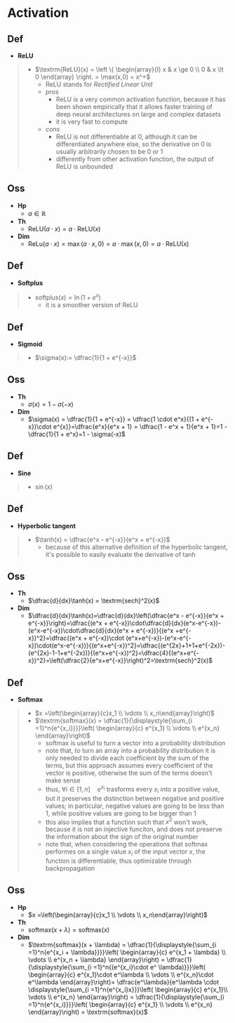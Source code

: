# Activation

## Def

- **ReLU**

> - $\textrm{ReLU}(x) = \left \{ \begin{array}{l} x & x \ge 0 \\ 0 & x \lt 0 \end{array} \right. = \max(x,0) = x^+$
>   - $\textrm{ReLU}$ stands for _Rectified Linear Unit_
>   - _pros_
>     - $\textrm{ReLU}$ is a very common activation function, because it has been shown empirically that it allows faster training of deep neural architectures on large and complex datasets
>     - it is very fast to compute
>   - _cons_
>     - $\textrm{ReLU}$ is not differentiable at $0$, although it can be differentiated anywhere else, so the derivative on $0$ is usually arbitrarily chosen to be $0$ or $1$
>     - differently from other activation function, the output of $\textrm{ReLU}$ is unbounded

## Oss

- **Hp**
    - $a \in \mathbb{R}$
- **Th**
    - $\textrm{ReLU}(a \cdot x)= a \cdot \textrm{ReLU}(x)$
- **Dim**
    - $\textrm{ReLu}(a \cdot x) = \max(a \cdot x, 0) = a \cdot \max(x, 0) = a \cdot \textrm{ReLU}(x)$

## Def

- **Softplus**

> - $\textrm{softplus}(x)= \ln(1 + e^x)$
>   - it is a smoother version of $\textrm{ReLU}$

## Def

- **Sigmoid**

> - $\sigma(x):= \dfrac{1}{1 + e^{-x}}$

## Oss

- **Th**
    - $\sigma(x) = 1 - \sigma(-x)$
- **Dim**
    - $\sigma(x) = \dfrac{1}{1 + e^{-x}} = \dfrac{1 \cdot e^x}{(1 + e^{-x})\cdot e^{x}}=\dfrac{e^x}{e^x  + 1} = \dfrac{1 - e^x + 1}{e^x + 1}=1 - \dfrac{1}{1 + e^x}=1 - \sigma(-x)$

## Def

- **Sine**

> - $\sin(x)$

## Def

- **Hyperbolic tangent**

> - $\tanh(x) = \dfrac{e^x - e^{-x}}{e^x + e^{-x}}$
>   - because of this alternative definition of the hyperbolic tangent, it's possible to easily evaluate the derivative of $\tanh$

## Oss

- **Th**
    - $\dfrac{d}{dx}\tanh(x) = \textrm{sech}^2(x)$
- **Dim**
    - $\dfrac{d}{dx}\tanh(x)=\dfrac{d}{dx}\left(\dfrac{e^x - e^{-x}}{e^x + e^{-x}}\right)=\dfrac{(e^x + e^{-x})\cdot\dfrac{d}{dx}(e^x-e^{-x})-(e^x-e^{-x})\cdot\dfrac{d}{dx}(e^x + e^{-x})}{(e^x +e^{-x})^2}=\dfrac{(e^x + e^{-x})\cdot (e^x+e^{-x})-(e^x-e^{-x})\cdot(e^x-e^{-x})}{(e^x+e^{-x})^2}=\dfrac{(e^{2x}+1+1+e^{-2x})-(e^{2x}-1-1+e^{-2x})}{(e^x+e^{-x})^2}=\dfrac{4}{(e^x+e^{-x})^2}=\left(\dfrac{2}{e^x+e^{-x}}\right)^2=\textrm{sech}^2(x)$

## Def

- **Softmax**

> - $x =\left(\begin{array}{c}x_1 \\ \vdots \\ x_n\end{array}\right)$
> - $\textrm{softmax}(x) = \dfrac{1}{\displaystyle{\sum_{i =1}^n{e^{x_i}}}}\left( \begin{array}{c} e^{x_1} \\ \vdots \\ e^{x_n} \end{array}\right)$
>   - $\textrm{softmax}$ is useful to turn a vector into a probability distribution
>   - note that, to turn an array into a probability distribution it is only needed to divide each coefficient by the sum of the terms, but this approach assumes every coefficient of the vector is positive, otherwise the sum of the terms doesn't make sense
>   - thus, $\forall i \in [1, n] \quad e^{x_i}$ trasforms every $x_i$ into a positive value, but it preserves the distinction between negative and positive values; in particular, negative values are going to be less than $1$, while positive values are going to be bigger than $1$
>   - this also implies that a function such that $x^2$ won't work, because it is not an injective funciton, and does not preserve the information about the sign of the original number
>   - note that, when considering the operations that $\textrm{softmax}$ performes on a single value $x_i$ of the input vector $x$, the function is differentiable, thus optimizable through backpropagation

## Oss

- **Hp**
    - $x =\left(\begin{array}{c}x_1 \\ \vdots \\ x_n\end{array}\right)$
- **Th**
    - $\textrm{softmax}(x + \lambda) = \textrm{softmax}(x)$
- **Dim**
    - $\textrm{softmax}(x + \lambda) = \dfrac{1}{\displaystyle{\sum_{i =1}^n{e^{x_i + \lambda}}}}\left( \begin{array}{c} e^{x_1 + \lambda} \\ \vdots \\ e^{x_n + \lambda} \end{array}\right) = \dfrac{1}{\displaystyle{\sum_{i =1}^n{(e^{x_i}\cdot e^ \lambda)}}}\left( \begin{array}{c} e^{x_1}\cdot e^\lambda \\ \vdots \\ e^{x_n}\cdot e^\lambda \end{array}\right)= \dfrac{e^\lambda}{e^\lambda \cdot \displaystyle{\sum_{i =1}^n{e^{x_i}x}}}\left( \begin{array}{c} e^{x_1}\\ \vdots \\ e^{x_n} \end{array}\right) = \dfrac{1}{\displaystyle{\sum_{i =1}^n{e^{x_i}}}}\left( \begin{array}{c} e^{x_1} \\ \vdots \\ e^{x_n} \end{array}\right) = \textrm{softmax}(x)$


